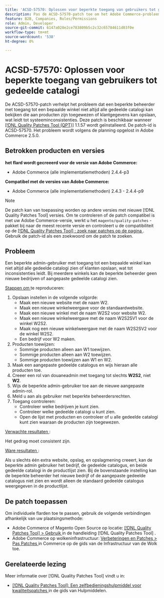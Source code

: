 ```yaml
---
title: 'ACSD-57570: Oplossen voor beperkte toegang van gebruikers tot gedeelde catalogi'
description: Pas de ACSD-57570-patch toe om het Adobe Commerce-probleem te verhelpen waarbij een beperkte beheerder met toegang tot een bepaalde winkel niet consistent alle gedeelde catalogi kan bekijken die aan producten zijn toegewezen of klantgegevens kan opslaan, wat leidt tot systeeminconsistenties.
feature: B2B, Companies, Roles/Permissions
role: Admin, Developer
source-git-commit: 6147a028e2ce783809b5c2c32c65784611d03f0e
workflow-type: tm+mt
source-wordcount: '538'
ht-degree: 0%

---
```



# ACSD-57570: Oplossen voor beperkte toegang van gebruikers tot gedeelde catalogi

De ACSD-57570-patch verhelpt het probleem dat een beperkte beheerder met toegang tot een bepaalde winkel niet altijd alle gedeelde catalogi kan bekijken die aan producten zijn toegewezen of klantgegevens kan opslaan, wat leidt tot systeeminconsistenties. Deze patch is beschikbaar wanneer [[!DNL Quality Patches Tool (QPT)]](/help/tools/quality-patches-tool/quality-patches-tool-to-self-serve-quality-patches.md) 1.1.57 wordt geïnstalleerd. De patch-id is ACSD-57570. Het probleem wordt volgens de planning opgelost in Adobe Commerce 2.5.0.

## Betrokken producten en versies

**het flard wordt gecreeerd voor de versie van Adobe Commerce:**

* Adobe Commerce (alle implementatiemethoden) 2.4.4-p3

**Compatibel met de versies van Adobe Commerce:**

* Adobe Commerce (alle implementatiemethoden) 2.4.3 - 2.4.4-p9

>[!NOTE]
>
>De patch kan van toepassing worden op andere versies met nieuwe [!DNL Quality Patches Tool] versies. Om te controleren of de patch compatibel is met uw Adobe Commerce-versie, werkt u het `magento/quality-patches` -pakket bij naar de meest recente versie en controleert u de compatibiliteit op de [[!DNL Quality Patches Tool] : zoek naar patches op de pagina ](https://experienceleague.adobe.com/tools/commerce-quality-patches/index.html) . Gebruik de patch-id als een zoekwoord om de patch te zoeken.

## Probleem

Een beperkte admin-gebruiker met toegang tot een bepaalde winkel kan niet altijd alle gedeelde catalogi zien of klanten opslaan, wat tot inconsistenties leidt. Bij meerdere winkels kan de beperkte beheerder geen nieuwe bedrijven of aangepaste gedeelde catalogi zien.

<u> Stappen om </u> te reproduceren:

1. Opslaan instellen in de volgende volgorde:
   * Maak een nieuwe website met de naam W2.
   * Maak een nieuwe winkelweergave voor de standaardwebsite.
   * Maak een nieuwe winkel met de naam W2S2 voor website W2.
   * Maak een nieuwe winkelweergave met de naam W2S2SV1 voor de winkel W2S2.
   * Maak nog een nieuwe winkelweergave met de naam W2S2SV2 voor de winkel W2S2.
   * Een bedrijf voor W2 maken.
1. Producten toewijzen:
   * Sommige producten alleen aan W1 toewijzen.
   * Sommige producten alleen aan W2 toewijzen.
   * Sommige producten toewijzen aan W1 en W2.
1. Maak een aangepaste gedeelde catalogus en wijs hieraan alle producten toe.
1. Creeer een rol van douaneadmin met toegang tot slechts **W2S2**, niet **W2**.
1. Wijs de beperkte admin-gebruiker toe aan de nieuwe aangepaste admin-rol.
1. Meld u aan als gebruiker met beperkte beheerdersrechten.
1. Toegang controleren:
   * Controleer welke bedrijven je kunt zien.
   * Controleer welke gedeelde catalogi u kunt zien.
   * Open de lijst met producten en controleer of u alle gedeelde catalogi kunt zien waaraan de producten zijn toegewezen.

<u> Verwachte resultaten </u>:

Het gedrag moet consistent zijn.

<u> Ware resultaten </u>:

Als u slechts één extra website, opslag, en opslagmening creeert, kan de beperkte admin gebruiker het bedrijf, de gedeelde catalogus, en beide gedeelde catalogi in de productlijst zien. Bij de bovenstaande instelling kan de beperkte beheerder het nieuwe bedrijf of de aangepaste gedeelde catalogus niet zien en wordt alleen de standaard gedeelde catalogus weergegeven in de productlijst.

## De patch toepassen

Om individuele flarden toe te passen, gebruik de volgende verbindingen afhankelijk van uw plaatsingsmethode:

* Adobe Commerce of Magento Open Source op locatie: [[!DNL Quality Patches Tool]  > Gebruik ](/help/tools/quality-patches-tool/usage.md) in de handleiding [!DNL Quality Patches Tool] .
* Adobe Commerce op wolkeninfrastructuur: [ Verbeteringen en Patches > Pas Patches ](https://experienceleague.adobe.com/docs/commerce-cloud-service/user-guide/develop/upgrade/apply-patches.html) in Commerce op de gids van de Infrastructuur van de Wolk toe.

## Gerelateerde lezing

Meer informatie over [!DNL Quality Patches Tool] vindt u in:

* [[!DNL Quality Patches Tool]: Een zelfbedieningshulpmiddel voor kwaliteitspatches ](/help/tools/quality-patches-tool/quality-patches-tool-to-self-serve-quality-patches.md) in de gids van Hulpmiddelen.
